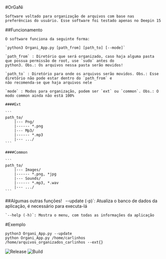 #OrGaNi

	Software voltado para organização de arquivos com base nas preferências do usuário. Esse software foi testado apenas no Deepin 15

##Funcionamento
	
	O software funciona da seguinte forma:

	`python3 Organi_App.py [path_from] [path_to] [--mode]`

	`path_from` : Diretório que será organizado, caso haja alguma pasta que possua permissão de root, use `sudo` antes do 
	python3. Obs.: Os arquivos nessa pasta serão movidos!

	`path_to` : Diretório para onde os arquivos serão movidos. Obs.: Esse diretório não pode estar dentro do `path_from` e
	não recomenda-se que haja arquivos nele

	`mode` : Modos para organização, podem ser `ext` ou `common`. Obs.: O modo common ainda não está 100%

	####Ext
	
	```
	path_to/
		|--- Png/
		|------ *.png
		|--- Mp3/
		|------ *.mp3
		|--- .../
	```

	####Common
	
	```
	path_to/
		|--- Images/
		|------ *.png, *jpg
		|--- Sounds/
		|------ *.mp3, *.wav
		|--- .../
	```

##Algumas outras funções!
	`
	`--update (-p)`: Atualiza o banco de dados da aplicação, é necessário para executa-lá

	`--help (-h)`: Mostra o menu, com todas as informações da aplicação

#Exemplo

```
python3 Organi_App.py --update
python Organi_App.py /home/carlinhos /home/arquivos_organizados_carlinhos --ext{}
```

![Release](https://img.shields.io/badge/Relase-0.1-lightgrey.svg)
![Build](https://img.shields.io/badge/Build-Passive-brightgreen.svg)